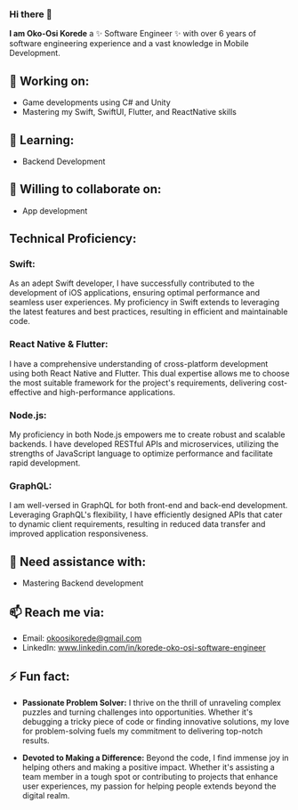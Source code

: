 ### Hi there 👋

**I am Oko-Osi Korede** a ✨ Software Engineer ✨ with over 6 years of software engineering experience and a vast knowledge in Mobile Development.

## 🔭 Working on:
- Game developments using C# and Unity
- Mastering my Swift, SwiftUI, Flutter, and ReactNative skills
## 🌱 Learning:
- Backend Development
## 👯 Willing to collaborate on:
- App development
## Technical Proficiency:

### Swift: 
As an adept Swift developer, I have successfully contributed to the development of iOS applications, ensuring optimal performance and seamless user experiences. My proficiency in Swift extends to leveraging the latest features and best practices, resulting in efficient and maintainable code.

### React Native & Flutter: 
I have a comprehensive understanding of cross-platform development using both React Native and Flutter. This dual expertise allows me to choose the most suitable framework for the project's requirements, delivering cost-effective and high-performance applications.

### Node.js: 
My proficiency in both Node.js empowers me to create robust and scalable backends. I have developed RESTful APIs and microservices, utilizing the strengths of JavaScript language to optimize performance and facilitate rapid development.

### GraphQL: 
I am well-versed in GraphQL for both front-end and back-end development. Leveraging GraphQL's flexibility, I have efficiently designed APIs that cater to dynamic client requirements, resulting in reduced data transfer and improved application responsiveness.

## 🤔 Need assistance with:
- Mastering Backend development
## 📫 Reach me via:
- Email: okoosikorede@gmail.com
- LinkedIn: www.linkedin.com/in/korede-oko-osi-software-engineer
## ⚡ Fun fact:
- **Passionate Problem Solver:** I thrive on the thrill of unraveling complex puzzles and turning challenges into opportunities. Whether it's debugging a tricky piece of code or finding innovative solutions, my love for problem-solving fuels my commitment to delivering top-notch results.

- **Devoted to Making a Difference:** Beyond the code, I find immense joy in helping others and making a positive impact. Whether it's assisting a team member in a tough spot or contributing to projects that enhance user experiences, my passion for helping people extends beyond the digital realm.

